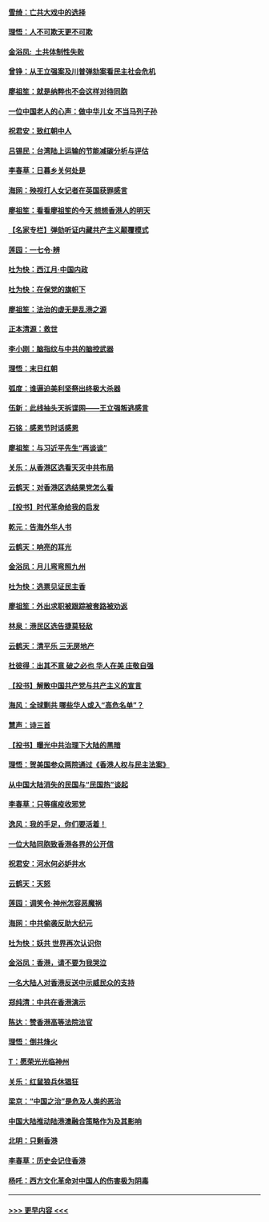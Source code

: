 #### [雪绮：亡共大戏中的选择](../pages/nsc993/n11699922.md?t=12050901) 
#### [理悟：人不可欺天更不可欺](../pages/nsc993/n11699657.md?t=12050901) 
#### [金浴凤:  土共体制性失败](../pages/nsc993/n11699361.md?t=12050901) 
#### [曾铮：从王立强案及川普弹劾案看民主社会危机](../pages/nsc993/n11699318.md?t=12050901) 
#### [廖祖笙：就是纳粹也不会这样对待同胞](../pages/nsc993/n11697658.md?t=12050901) 
#### [一位中国老人的心声：做中华儿女 不当马列子孙](../pages/nsc993/n11697525.md?t=12050901) 
#### [祝君安：致红朝中人](../pages/nsc993/n11697518.md?t=12050901) 
#### [吕锡民：台湾陆上运输的节能减碳分析与评估](../pages/nsc993/n11694983.md?t=12050901) 
#### [李春草：日暮乡关何处是](../pages/nsc993/n11694805.md?t=12050901) 
#### [海网：殃视打人女记者在英国获罪感言](../pages/nsc993/n11693832.md?t=12050901) 
#### [廖祖笙：看看廖祖笙的今天 想想香港人的明天](../pages/nsc993/n11693707.md?t=12050901) 
#### [【名家专栏】弹劾听证内藏共产主义颠覆模式](../pages/nsc993/n11693563.md?t=12050901) 
#### [莲园：一七令‧辨](../pages/nsc993/n11692558.md?t=12050901) 
#### [吐为快：西江月·中国内政](../pages/nsc993/n11692071.md?t=12050901) 
#### [吐为快：在保党的旗帜下](../pages/nsc993/n11691188.md?t=12050901) 
#### [廖祖笙：法治的虚无是乱港之源](../pages/nsc993/n11690605.md?t=12050901) 
#### [正本清源：救世](../pages/nsc993/n11689134.md?t=12050901) 
#### [李小刚：脑指纹与中共的脑控武器](../pages/nsc993/n11688900.md?t=12050901) 
#### [理悟：末日红朝](../pages/nsc993/n11688829.md?t=12050901) 
#### [弧度：谁逼迫美利坚祭出终极大杀器](../pages/nsc993/n11688735.md?t=12050901) 
#### [伍新：此线抽头天拆谍网——王立强叛逃感言](../pages/nsc993/n11687981.md?t=12050901) 
#### [石铭：感恩节时话感恩](../pages/nsc993/n11687568.md?t=12050901) 
#### [廖祖笙：与习近平先生“再谈谈”](../pages/nsc993/n11687005.md?t=12050901) 
#### [关乐：从香港区选看天灭中共布局](../pages/nsc993/n11686647.md?t=12050901) 
#### [云鹤天：对香港区选结果党怎么看](../pages/nsc993/n11686216.md?t=12050901) 
#### [【投书】时代革命给我的启发](../pages/nsc993/n11684287.md?t=12050901) 
#### [乾元：告海外华人书](../pages/nsc993/n11684044.md?t=12050901) 
#### [云鹤天：响亮的耳光](../pages/nsc993/n11684254.md?t=12050901) 
#### [金浴凤：月儿弯弯照九州](../pages/nsc993/n11684231.md?t=12050901) 
#### [吐为快：选票见证民主香](../pages/nsc993/n11684206.md?t=12050901) 
#### [廖祖笙：外出求职被跟踪被套路被劝返](../pages/nsc993/n11683874.md?t=12050901) 
#### [林泉：港民区选告捷莫轻敌](../pages/nsc993/n11683930.md?t=12050901) 
#### [云鹤天：清平乐 三无房地产](../pages/nsc993/n11681521.md?t=12050901) 
#### [杜彼得：出其不意 破之必也 华人在美 庄敬自强](../pages/nsc993/n11679554.md?t=12050901) 
#### [【投书】解散中国共产党与共产主义的宣言](../pages/nsc993/n11679177.md?t=12050901) 
#### [海风：全球剿共 哪些华人或入“高危名单”？](../pages/nsc993/n11678617.md?t=12050901) 
#### [慧声：诗三首](../pages/nsc993/n11678848.md?t=12050901) 
#### [【投书】曝光中共治理下大陆的黑暗](../pages/nsc993/n11678674.md?t=12050901) 
#### [理悟：贺美国参众两院通过《香港人权与民主法案》](../pages/nsc993/n11678104.md?t=12050901) 
#### [从中国大陆消失的民国与“民国热”谈起](../pages/nsc993/n11678075.md?t=12050901) 
#### [李春草：只等瘟疫收邪党](../pages/nsc993/n11677308.md?t=12050901) 
#### [逸风：我的手足，你们要活着！](../pages/nsc993/n11676352.md?t=12050901) 
#### [一位大陆同胞致香港各界的公开信](../pages/nsc993/n11675761.md?t=12050901) 
#### [祝君安：河水何必妒井水](../pages/nsc993/n11675746.md?t=12050901) 
#### [云鹤天：天怒](../pages/nsc993/n11675718.md?t=12050901) 
#### [莲园：调笑令‧神州怎容恶魔祸](../pages/nsc993/n11675648.md?t=12050901) 
#### [海网：中共偷袭反助大纪元](../pages/nsc993/n11673515.md?t=12050901) 
#### [吐为快：妖共 世界再次认识你](../pages/nsc993/n11673506.md?t=12050901) 
#### [金浴凤：香港，请不要为我哭泣](../pages/nsc993/n11673248.md?t=12050901) 
#### [一名大陆人对香港反送中示威民众的支持](../pages/nsc993/n11672615.md?t=12050901) 
#### [郑纯清：中共在香港演示](../pages/nsc993/n11670539.md?t=12050901) 
#### [陈达：赞香港高等法院法官](../pages/nsc993/n11669542.md?t=12050901) 
#### [理悟：倒共烽火](../pages/nsc993/n11668844.md?t=12050901) 
#### [T：愿荣光光临神州](../pages/nsc993/n11668421.md?t=12050901) 
#### [关乐：红鼠狼兵休猖狂](../pages/nsc993/n11668378.md?t=12050901) 
#### [梁京：“中国之治”是危及人类的恶治](../pages/nsc993/n11668328.md?t=12050901) 
#### [中国大陆推动陆港澳融合策略作为及其影响](../pages/nsc993/n11668157.md?t=12050901) 
#### [北明：只剩香港](../pages/nsc993/n11668002.md?t=12050901) 
#### [李春草：历史会记住香港](../pages/nsc993/n11667927.md?t=12050901) 
#### [杨吒：西方文化革命对中国人的伤害极为阴毒](../pages/nsc993/n11664521.md?t=12050901) 

----
#### [ >>> 更早内容 <<< ](../indexes/nsc993-earlier.md)

